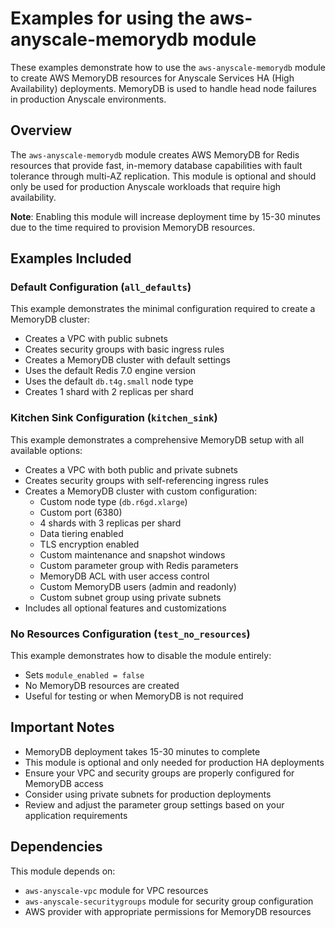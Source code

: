 # Examples for using the aws-anyscale-memorydb module

These examples demonstrate how to use the `aws-anyscale-memorydb` module to create AWS MemoryDB resources for Anyscale Services HA (High Availability) deployments. MemoryDB is used to handle head node failures in production Anyscale environments.

## Overview

The `aws-anyscale-memorydb` module creates AWS MemoryDB for Redis resources that provide fast, in-memory database capabilities with fault tolerance through multi-AZ replication. This module is optional and should only be used for production Anyscale workloads that require high availability.

**Note**: Enabling this module will increase deployment time by 15-30 minutes due to the time required to provision MemoryDB resources.

## Examples Included

### Default Configuration (`all_defaults`)
This example demonstrates the minimal configuration required to create a MemoryDB cluster:
- Creates a VPC with public subnets
- Creates security groups with basic ingress rules
- Creates a MemoryDB cluster with default settings
- Uses the default Redis 7.0 engine version
- Uses the default `db.t4g.small` node type
- Creates 1 shard with 2 replicas per shard

### Kitchen Sink Configuration (`kitchen_sink`)
This example demonstrates a comprehensive MemoryDB setup with all available options:
- Creates a VPC with both public and private subnets
- Creates security groups with self-referencing ingress rules
- Creates a MemoryDB cluster with custom configuration:
  - Custom node type (`db.r6gd.xlarge`)
  - Custom port (6380)
  - 4 shards with 3 replicas per shard
  - Data tiering enabled
  - TLS encryption enabled
  - Custom maintenance and snapshot windows
  - Custom parameter group with Redis parameters
  - MemoryDB ACL with user access control
  - Custom MemoryDB users (admin and readonly)
  - Custom subnet group using private subnets
- Includes all optional features and customizations

### No Resources Configuration (`test_no_resources`)
This example demonstrates how to disable the module entirely:
- Sets `module_enabled = false`
- No MemoryDB resources are created
- Useful for testing or when MemoryDB is not required

## Important Notes

- MemoryDB deployment takes 15-30 minutes to complete
- This module is optional and only needed for production HA deployments
- Ensure your VPC and security groups are properly configured for MemoryDB access
- Consider using private subnets for production deployments
- Review and adjust the parameter group settings based on your application requirements

## Dependencies

This module depends on:
- `aws-anyscale-vpc` module for VPC resources
- `aws-anyscale-securitygroups` module for security group configuration
- AWS provider with appropriate permissions for MemoryDB resources
